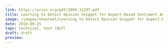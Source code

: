 ```yaml
---
link: https://arxiv.org/pdf/1909.11297.pdf
title: Learning to Detect Opinion Snippet for Aspect-Based Sentiment Analysis
image: /images/showreel/Learning to Detect Opinion Snippet for Aspect-Based Sentiment Analysis.jpg
date: 2019-09-25
tags: technical, text (NLP)
draft: draft
preview:
---
```



